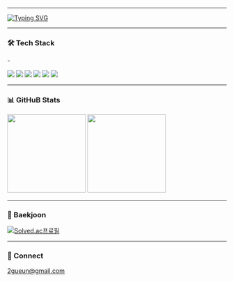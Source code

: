 
-----------------------------------------------------------------------------------------------------------------------------------------

[![Typing SVG](https://readme-typing-svg.herokuapp.com?font=Fira+Code&pause=1000&color=000000&width=435&lines=LI-JiYoon's+Github)](https://git.io/typing-svg)

-----------------------------------------------------------------------------------------------------------------------------------------

<h3>🛠 Tech Stack</h3>
-
<p>
<img src="https://img.shields.io/badge/Python-FFFFFF?style=flat&logo=Python&logoColor=3776AB"/>
<img src="https://img.shields.io/badge/Pytorch-FFFFFF?style=flat&logo=Pytorch&logoColor=EE4C2C"/>
<img src="https://img.shields.io/badge/TensorFlow-FFFFFF?style=flat&logo=TensorFlow&logoColor=FF6F00"/>
<img src="https://img.shields.io/badge/Pandas-FFFFFF?style=flat&logo=pandas&logoColor=150458"/>
<img src="https://img.shields.io/badge/NumPy-FFFFFF?style=flat&logo=NumPy&logoColor=013243"/>
<img src="https://img.shields.io/badge/Flask-FFFFFF?style=flat&logo=Flask&logoColor=000000"/>
</p>

-----------------------------------------------------------------------------------------------------------------------------------------
<h3>📊 GitHuB Stats</h3>
<p>
  <img height="180em" src="https://github-readme-stats.vercel.app/api?username=LI-JiYoon&show_icons=true&theme=graywhite"/>
  <img height="180em" src="https://github-readme-stats.vercel.app/api/top-langs/?username=LI-JiYoon&show_icons=true&theme=graywhite"/>
</p> 

-----------------------------------------------------------------------------------------------------------------------------------------
<h3>🧸 Baekjoon </h3>

[![Solved.ac프로필](http://mazassumnida.wtf/api/v2/generate_badge?boj=2gu_n)](https://solved.ac/2gu_n)

------------------------------------------------------------------------------------------------------------------------------------------
<h3>📮 Connect</h3>

2gueun@gmail.com


                                                                  

